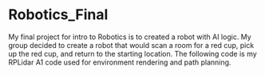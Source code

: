 # Robotics_Final
My final project for intro to Robotics is to created a robot with AI logic. My group decided to create a robot that would scan a room for a red cup, pick up the red cup, and return to the starting location. The following code is my RPLidar A1 code used for environment rendering and path planning.
